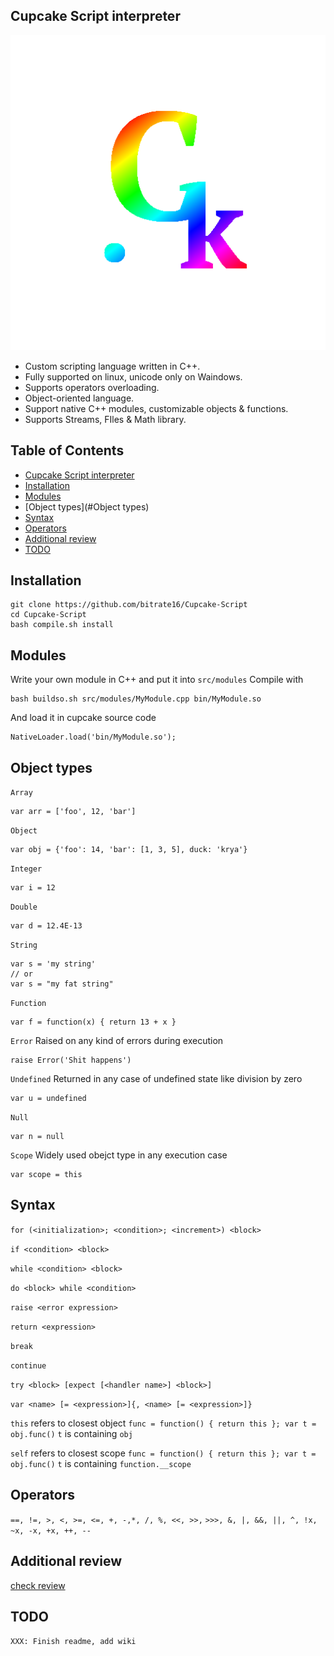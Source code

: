 ## Cupcake Script interpreter

![](https://github.com/bitrate16/Cupcake-Script/blob/master/icon.png)

- Custom scripting language written in C++.
- Fully supported on linux, unicode only on Waindows.
- Supports operators overloading.
- Object-oriented language.
- Support native C++ modules, customizable objects & functions.
- Supports Streams, FIles & Math library.

## Table of Contents

* [Cupcake Script interpreter](#Cupcake-Script-interpreter)
* [Installation](#Installation)
* [Modules](#Modules)
* [Object types](#Object types)
* [Syntax](#Syntax)
* [Operators](#Operators)
* [Additional review](#Additional-review)
* [TODO](#TODO)

## Installation

```
git clone https://github.com/bitrate16/Cupcake-Script
cd Cupcake-Script
bash compile.sh install
```

## Modules
Write your own module in C++ and put it into `src/modules`
Compile with
```
bash buildso.sh src/modules/MyModule.cpp bin/MyModule.so
```
And load it in cupcake source code
```
NativeLoader.load('bin/MyModule.so');
```

## Object types
`Array`
```
var arr = ['foo', 12, 'bar']
```
`Object`
```
var obj = {'foo': 14, 'bar': [1, 3, 5], duck: 'krya'}
```
`Integer`
```
var i = 12
```
`Double`
```
var d = 12.4E-13
```
`String`
```
var s = 'my string'
// or
var s = "my fat string"
```
`Function`
```
var f = function(x) { return 13 + x }
```
`Error`
Raised on any kind of errors during execution
```
raise Error('Shit happens')
```
`Undefined`
Returned in any case of undefined state like division by zero
```
var u = undefined
```
`Null`
```
var n = null
```
`Scope`
Widely used obejct type in any execution case
```
var scope = this
```

## Syntax

`for (<initialization>; <condition>; <increment>) <block>`

`if <condition> <block>`

`while <condition> <block>`

`do <block> while <condition>`

`raise <error expression>`

`return <expression>`

`break`

`continue`

`try <block> [expect [<handler name>] <block>]`

`var <name> [= <expression>]{, <name> [= <expression>]}`

`this` refers to closest object 
`func = function() { return this }; var t = obj.func()`
`t` is containing `obj`

`self` refers to closest scope 
`func = function() { return this }; var t = obj.func()`
`t` is containing `function.__scope`

## Operators

`==, !=, >, <, >=, <=, +, -,*, /, %, <<, >>,`
`>>>, &, |, &&, ||, ^, !x, ~x, -x, +x, ++, --`

## Additional review

[check review](https://youtu.be/dQw4w9WgXcQ "check review")

## TODO
`XXX: Finish readme, add wiki`
